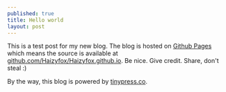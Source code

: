 ```yaml
---
published: true
title: Hello world
layout: post
---
```

This is a test post for my new blog. The blog is hosted on [Github Pages](http://pages.github.com/) which means the source is available at [github.com/Haizyfox/Haizyfox.github.io](http://github.com/Haizyfox/Haizyfox.github.io). Be nice. Give credit. Share, don't steal :)

By the way, this blog is powered by [tinypress.co](https://tinypress.co).